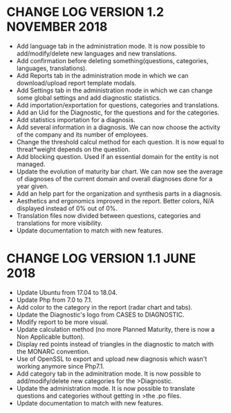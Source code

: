 # CHANGE LOG VERSION 1.2 NOVEMBER 2018

- Add language tab in the administration mode. It is now possible to add/modify/delete new languages and new translations.
- Add confirmation before deleting something(questions, categories, languages, translations).
- Add Reports tab in the administration mode in which we can download/upload report template modals.
- Add Settings tab in the administration mode in which we can change some global settings and add diagnostic statistics.
- Add importation/exportation for questions, categories and translations.
- Add an Uid for the Diagnostic, for the questions and for the categories.
- Add statistics importation for a diagnosis.
- Add several information in a diagnosis. We can now choose the activity of the company and its number of employees.
- Change the threshold calcul method for each question. It is now equal to threat*weight depends on the question.
- Add blocking question. Used if an essential domain for the entity is not managed.
- Update the evolution of maturity bar chart. We can now see the average of diagnoses of the current domain and overall diagnoses done for a year given.
- Add an help part for the organization and synthesis parts in a diagnosis.
- Aesthetics and ergonomics improved in the report. Better colors, N/A displayed instead of 0% out of 0%.
- Translation files now divided between questions, categories and translations for more visibility.
- Update documentation to match with new features.


# CHANGE LOG VERSION 1.1 JUNE 2018

- Update Ubuntu from 17.04 to 18.04.
- Update Php from 7.0 to 7.1.
- Add color to the category in the report (radar chart and tabs).
- Update the Diagnostic's logo from CASES to DIAGNOSTIC.
- Modify report to be more visual.
- Update calculation method (no more Planned Maturity, there is now a Non Applicable button).
- Display red points instead of triangles in the diagnostic to match with the MONARC convention.
- Use of OpenSSL to export and upload new diagnosis which wasn't working anymore since Php7.1.
- Add category tab in the adminitration mode. It is now possible to add/modify/delete new categories for the >Diagnostic.
- Update the administration mode. It is now possible to translate questions and categories without getting in >the .po files.
- Update documentation to match with new features.